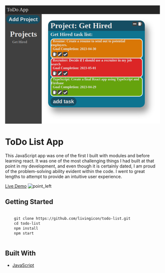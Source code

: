 ![alt text](https://github.com/livingicon/todo-list/blob/main/dist/images/todo-list.png?raw=true)

<h1>ToDo List App</h1>

<p>This JavaScript app was one of the first I built with modules and before learning react. It was one of the most challenging things I had built at that point in my development, and even though it is certainly dated, I am proud of the problem-solving ability evident within the code. I went to great lengths to attempt to provide an intuitive user experience.</p>

<a href="https://livingicon.github.io/todo-list/" rel="nofollow">Live Demo</a>
<img class="emoji" alt="point_left" height="20" width="20" src="https://github.githubassets.com/images/icons/emoji/unicode/1f448.png">

<h2>Getting Started</h2>

<pre class="notranslate">
  <code>
    git clone https://github.com/livingicon/todo-list.git
    cd todo-list
    npm install
    npm start
  </code>
</pre>

<h2>Built With</h2>

<ul dir="auto">
  <li><a href="https://developer.mozilla.org/en-US/docs/Web/JavaScript" rel="nofollow">JavaScript</a></li>
</ul>
